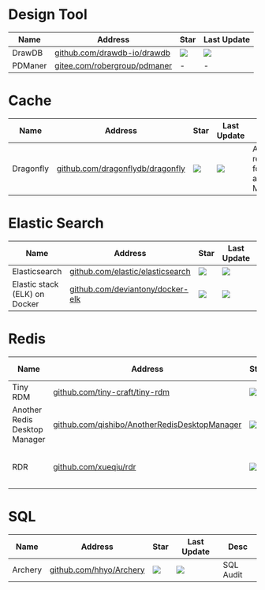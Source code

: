 # Design Tool
Name| Address | Star| Last Update
-|-|-|-|
DrawDB|[github.com/drawdb-io/drawdb](https://github.com/drawdb-io/drawdb)|<img src="https://img.shields.io/github/stars/drawdb-io/drawdb?style=for-the-badge" />|<img src="https://img.shields.io/github/last-commit/drawdb-io/drawdb?style=for-the-badge" />
PDManer|[gitee.com/robergroup/pdmaner](https://gitee.com/robergroup/pdmaner)|-|-

# Cache
Name| Address | Star| Last Update| Desc
-|-|-|-|-|
Dragonfly|[github.com/dragonflydb/dragonfly](https://github.com/dragonflydb/dragonfly)|<img src="https://img.shields.io/github/stars/dragonflydb/dragonfly?style=for-the-badge" />|<img src="https://img.shields.io/github/last-commit/dragonflydb/dragonfly?style=for-the-badge" />|A modern replacement for Redis and Memcached


# Elastic Search
Name| Address | Star| Last Update| Desc
-|-|-|-|-|
Elasticsearch|[github.com/elastic/elasticsearch](https://github.com/elastic/elasticsearch)|<img src="https://img.shields.io/github/stars/elastic/elasticsearch?style=for-the-badge" />|<img src="https://img.shields.io/github/last-commit/elastic/elasticsearch?style=for-the-badge" />|DB
Elastic stack (ELK) on Docker|[github.com/deviantony/docker-elk](https://github.com/deviantony/docker-elk)|<img src="https://img.shields.io/github/stars/deviantony/docker-elk?style=for-the-badge" />|<img src="https://img.shields.io/github/last-commit/deviantony/docker-elk?style=for-the-badge" />|Quick Deploy ELK

# Redis
Name| Address | Star| Last Update| Desc
-|-|-|-|-|
Tiny RDM|[github.com/tiny-craft/tiny-rdm](https://github.com/tiny-craft/tiny-rdm)|<img src="https://img.shields.io/github/stars/tiny-craft/tiny-rdm?style=for-the-badge" />|<img src="https://img.shields.io/github/last-commit/tiny-craft/tiny-rdm?style=for-the-badge" />|Redis Client
Another Redis Desktop Manager|[github.com/qishibo/AnotherRedisDesktopManager](https://github.com/qishibo/AnotherRedisDesktopManager)|<img src="https://img.shields.io/github/stars/qishibo/AnotherRedisDesktopManager?style=for-the-badge" />|<img src="https://img.shields.io/github/last-commit/qishibo/AnotherRedisDesktopManager?style=for-the-badge" />|Redis Client
RDR|[github.com/xueqiu/rdr](https://github.com/xueqiu/rdr)|<img src="https://img.shields.io/github/stars/xueqiu/rdr?style=for-the-badge" />|<img src="https://img.shields.io/github/last-commit/xueqiu/rdr?style=for-the-badge" />|Redis Memory Analysis Tool


# SQL 
Name| Address | Star| Last Update| Desc
-|-|-|-|-|
Archery|[github.com/hhyo/Archery](https://github.com/hhyo/Archery)|<img src="https://img.shields.io/github/stars/hhyo/Archery?style=for-the-badge" />|<img src="https://img.shields.io/github/last-commit/hhyo/Archery?style=for-the-badge" />| SQL Audit
